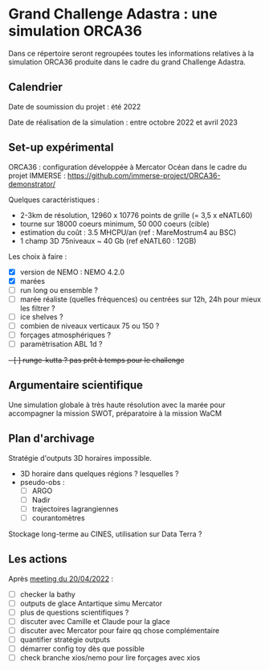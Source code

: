 # Grand Challenge Adastra : une simulation ORCA36

Dans ce répertoire seront regroupées toutes les informations relatives à la simulation ORCA36 produite dans le cadre du grand Challenge Adastra.

## Calendrier

Date de soumission du projet : été 2022

Date de réalisation de la simulation : entre octobre 2022 et avril 2023


## Set-up expérimental

ORCA36 : configuration développée à Mercator Océan dans le cadre du projet IMMERSE : https://github.com/immerse-project/ORCA36-demonstrator/

Quelques caractéristiques :
  - 2-3km de résolution, 12960 x 10776 points de grille (= 3,5 x eNATL60)
  - tourne sur 18000 coeurs minimum, 50 000 coeurs  (cible)
  - estimation du coût : 3.5 MHCPU/an (ref : MareMostrum4 au BSC)
  - 1 champ 3D 75niveaux ~ 40 Gb (ref eNATL60 : 12GB)


Les choix à faire :

  - [x] version de NEMO : NEMO 4.2.0 
  - [x] marées
  - [ ] run long ou ensemble ?
  - [ ] marée réaliste (quelles fréquences) ou centrées sur 12h, 24h pour mieux les filtrer ?
  - [ ] ice shelves ?
  - [ ] combien de niveaux verticaux 75 ou 150 ? 
  - [ ] forçages atmosphériques ?
  - [ ] paramètrisation ABL 1d ?
 
  ~~- [ ] runge-kutta ? pas prêt à temps pour le challenge~~

## Argumentaire scientifique

Une simulation globale à très haute résolution avec la marée pour accompagner la mission SWOT, préparatoire à la mission WaCM

## Plan d'archivage

Stratégie d'outputs 3D horaires impossible.
  - 3D horaire dans quelques régions ? lesquelles ?
  - pseudo-obs :
    - [ ] ARGO
    - [ ] Nadir
    - [ ] trajectoires lagrangiennes
    - [ ] courantomètres

Stockage long-terme au CINES, utilisation sur Data Terra ?

## Les actions

Après [meeting du 20/04/2022](https://github.com/auraoupa/grand-challenge-adastra-ORCA36/blob/main/meetings/20220420.md) :

  -  [ ] checker la bathy
  -  [ ] outputs de glace Antartique simu Mercator
  -  [ ] plus de questions scientifiques ?
  -  [ ] discuter avec Camille et Claude pour la glace
  -  [ ] discuter avec Mercator pour faire qq chose complémentaire
  -  [ ] quantifier stratégie outputs
  -  [ ] démarrer config toy dès que possible
  -  [ ] check branche xios/nemo pour lire forçages avec xios
